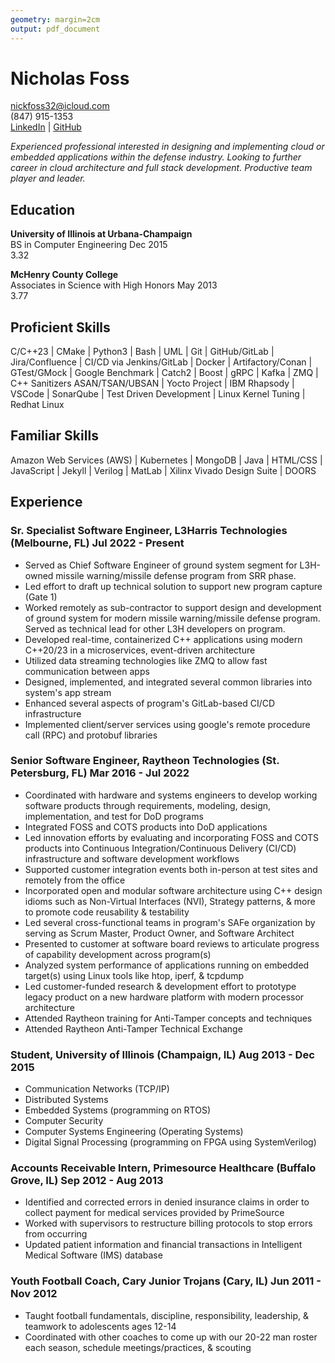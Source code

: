 ```yaml
---
geometry: margin=2cm
output: pdf_document
---
```


# Nicholas Foss

<nickfoss32@icloud.com>  
(847) 915-1353  
[LinkedIn](https://www.linkedin.com/in/nfoss) | [GitHub](https://github.com/nickfoss32)  

_Experienced professional interested in designing and implementing cloud or embedded applications within the defense industry. Looking to further career in cloud architecture and full stack development. Productive team player and leader._  

## Education
**University of Illinois at Urbana-Champaign**  
BS in Computer Engineering Dec 2015  
3.32  

**McHenry County College**  
Associates in Science with High Honors May 2013  
3.77  

<!-- ## Certifications  -->
<!-- - AWS Cloud Practitioner -->
<!-- - Security+ -->

## Proficient Skills
C/C++23 | CMake | Python3 | Bash | UML | Git | GitHub/GitLab | Jira/Confluence | CI/CD via Jenkins/GitLab | Docker | Artifactory/Conan | GTest/GMock | Google Benchmark | Catch2 | Boost | gRPC | Kafka | ZMQ | C++ Sanitizers ASAN/TSAN/UBSAN | Yocto Project | IBM Rhapsody | VSCode | SonarQube | Test Driven Development | Linux Kernel Tuning | Redhat Linux  

## Familiar Skills
Amazon Web Services (AWS) | Kubernetes | MongoDB | Java | HTML/CSS | JavaScript | Jekyll | Verilog | MatLab | Xilinx Vivado Design Suite | DOORS  

## Experience

### Sr. Specialist Software Engineer, L3Harris Technologies (Melbourne, FL) Jul 2022 - Present
- Served as Chief Software Engineer of ground system segment for L3H-owned missile warning/missile defense program from SRR phase.
- Led effort to draft up technical solution to support new program capture (Gate 1)
- Worked remotely as sub-contractor to support design and development of ground system for modern missile warning/missile defense program. Served as technical lead for other L3H developers on program.
- Developed real-time, containerized C++ applications using modern C++20/23 in a microservices, event-driven architecture
- Utilized data streaming technologies like ZMQ to allow fast communication between apps
- Designed, implemented, and integrated several common libraries into system's app stream
- Enhanced several aspects of program's GitLab-based CI/CD infrastructure
- Implemented client/server services using google's remote procedure call (RPC) and protobuf libraries

### Senior Software Engineer, Raytheon Technologies (St. Petersburg, FL) Mar 2016 - Jul 2022
- Coordinated with hardware and systems engineers to develop working software products through requirements, modeling, design, implementation, and test for DoD programs
- Integrated FOSS and COTS products into DoD applications
- Led innovation efforts by evaluating and incorporating FOSS and COTS products into Continuous Integration/Continuous Delivery (CI/CD) infrastructure and software development workflows
- Supported customer integration events both in-person at test sites and remotely from the office
- Incorporated open and modular software architecture using C++ design idioms such as Non-Virtual Interfaces (NVI), Strategy patterns, & more to promote code reusability & testability
- Led several cross-functional teams in program's SAFe organization by serving as Scrum Master, Product Owner, and Software Architect
- Presented to customer at software board reviews to articulate progress of capability development across program(s)
- Analyzed system performance of applications running on embedded target(s) using Linux tools like htop, iperf, & tcpdump
- Led customer-funded research & development effort to prototype legacy product on a new hardware platform with modern processor architecture
- Attended Raytheon training for Anti-Tamper concepts and techniques
- Attended Raytheon Anti-Tamper Technical Exchange

### Student, University of Illinois (Champaign, IL) Aug 2013 - Dec 2015
 - Communication Networks (TCP/IP)
 - Distributed Systems
 - Embedded Systems (programming on RTOS)
 - Computer Security
 - Computer Systems Engineering (Operating Systems)
 - Digital Signal Processing (programming on FPGA using SystemVerilog)

### Accounts Receivable Intern, Primesource Healthcare (Buffalo Grove, IL) Sep 2012 - Aug 2013
 - Identified and corrected errors in denied insurance claims in order to collect payment for medical services provided by PrimeSource
 - Worked with supervisors to restructure billing protocols to stop errors from occurring
 - Updated patient information and financial transactions in Intelligent Medical Software (IMS) database

### Youth Football Coach, Cary Junior Trojans (Cary, IL) Jun 2011 - Nov 2012
- Taught football fundamentals, discipline, responsibility, leadership, & teamwork to adolescents ages 12-14
- Coordinated with other coaches to come up with our 20-22 man roster each season, schedule meetings/practices, & scouting
